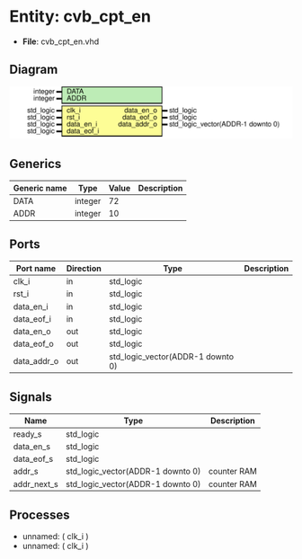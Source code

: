 # Entity: cvb_cpt_en

- **File**: cvb_cpt_en.vhd
## Diagram

![Diagram](cvb_cpt_en.svg "Diagram")
## Generics

| Generic name | Type    | Value | Description |
| ------------ | ------- | ----- | ----------- |
| DATA         | integer | 72    |             |
| ADDR         | integer | 10    |             |
## Ports

| Port name   | Direction | Type                              | Description |
| ----------- | --------- | --------------------------------- | ----------- |
| clk_i       | in        | std_logic                         |             |
| rst_i       | in        | std_logic                         |             |
| data_en_i   | in        | std_logic                         |             |
| data_eof_i  | in        | std_logic                         |             |
| data_en_o   | out       | std_logic                         |             |
| data_eof_o  | out       | std_logic                         |             |
| data_addr_o | out       | std_logic_vector(ADDR-1 downto 0) |             |
## Signals

| Name         | Type                              | Description   |
| ------------ | --------------------------------- | ------------- |
| ready_s      | std_logic                         |               |
| data_en_s    | std_logic                         |               |
| data_eof_s   | std_logic                         |               |
| addr_s       | std_logic_vector(ADDR-1 downto 0) |  counter RAM  |
|  addr_next_s | std_logic_vector(ADDR-1 downto 0) |  counter RAM  |
## Processes
- unnamed: ( clk_i )
- unnamed: ( clk_i )
